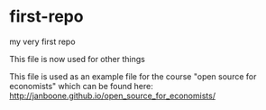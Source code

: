 # first-repo
my very first repo



This file is now used for other things


This file is used as an example file for the course "open source for economists" which can be found here: http://janboone.github.io/open_source_for_economists/
